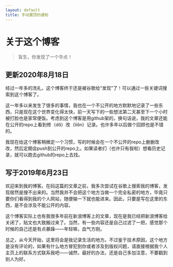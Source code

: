 ```yaml
---
layout: default
title: 手动置顶的通知
---
```

# 关于这个博客
> 盲生，你发现了一个华点！

## 更新2020年8月18日
经过一年多的洗礼，这个博客终于还是被谷歌给“发现”了！可以通过一些关键词搜索到这个博客了。

这一年多以来发生了很多的事情，我也在一个不公开的地方默默地记录了一些东西，只是现在这个世界变化得太快，前一天写下的一些想法第二天甚至下一个小时被打脸也是家常便饭。考虑到这个博客是用github架的，换句话说，我的文章还能在公开的repo上看到修（dɑ̌）改（liɑ̌n）记录。也许多年以后做个回顾也是不错的。

我现在给这个博客稍微定一个习惯，写的时候会在一个不公开的repo上删删改改，然后定期会push到公开的repo上。如果读者们（也许只有我啦）想看历史记录，就可以跑去github的repo上去找。

## 写于2019年6月23日
欢迎来到我的博客。在码这篇的文章之前，我多次尝试在谷歌上搜索我的博客，发现居然是搜不出来的。当然我并不会把这个地方当做一个完全私密的地方，毕竟只要你们看得到我的个人网站，随便输一下就也能进来。因此，只要是写在这里的东西，是不会涉及不能公开的内容。

这个博客实际上也有我很多年前在新浪博客上的文章，现在是我已经把新浪博客给关闭了，贴文也大致搬过来了。当然，有一些内容还是自己过滤了一把，感觉那个时候的自己还是有点暴躁——年轻嘛，血气方刚。

总之，从今天开始，这里将会是我记录生活的地方。不过鉴于技术原因，这个地方是没有评论的，如果有什么地方冒犯到你或者涉及到版权问题，请直接根据我个人主页上的联系方式联系我吧——诚然，最好的办法，还是自己多加注意，不要戳到别人为好。